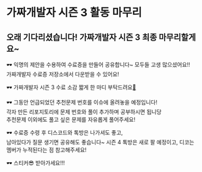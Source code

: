 # 가짜개발자 시즌 3 활동 마무리
## 오래 기다리셨습니다! 가짜개발자 시즌 3 최종 마무리할게요~

🕶 익명의 제안을 수용하여 수료증을 만들어 공유합니다~ 모두들 고생 많으셨어요!!  
가짜개발자 수료증 저장소에서 다운받을 수 있어요!

🕶︎ 가짜개발자 시즌 3 수료 소감 짧게 한 마디 부탁드려요[🎤](https://github.com/INU-Fake-Developers/INU-Fake-Developers/issues/15)

🕶︎ 그동안 언급되었던 추천문제 번호를 이슈에 올려놓을 예정입니다!  
각자 만든 리포지토리에 문제 번호와 풀이 추가하며 공부하시면 됩니당  
추천문제 이외에도 풀고 싶은 문제를 자유롭게 풀어주세요!

🕶︎ 수료증 수령 후 디스코드와 톡방은 나가셔도 좋고,  
남아있다가 질문 생기면 공유해도 좋습니다~
시즌 4 톡방은 새로 팔 예정이고, 디코는 멤버가 누적된다는 점 참고해주세요!

🕶 스티커😎 받아가세요!!!
